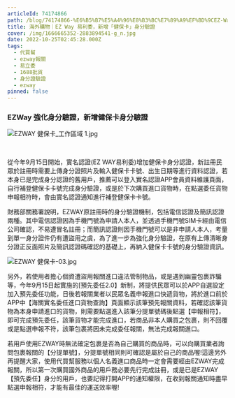 ```yaml
---
articleId: 74174866
path: /blog/74174866-%E6%B5%B7%E5%A4%96%E8%B3%BC%E7%89%A9%EF%BD%9CEZ-Way-%E6%98%93%E5%88%A9%E5%A7%94%EF%BC%8C%E6%96%B0%E5%A2%9E%E3%80%8C%E5%81%A5%E4%BF%9D%E5%8D%A1%E3%80%8D%E8%BA%AB%E5%88%86%E9%A9%97%E8%AD%89
title: 海外購物｜EZ Way 易利委，新增「健保卡」身分驗證
cover: /img/1666665352-2883894541-g_n.jpg
date: 2022-10-25T02:45:28.000Z
tags:
  - 代買幫
  - ezway報關
  - 易立委
  - 1688批貨
  - 身分證驗證
  - ezway
pinned: false
---
```

  <h3 class="graf graf--h3" name="60ba">EZWay 強化身分驗證，新增健保卡身分驗證</h3>

<p><img alt="EZWAY 健保卡_工作區域 1.jpg" src="/img/1666665352-2883894541-g_l.jpg" title="EZWAY 健保卡_工作區域 1.jpg"></p>

<p class="graf graf--p" name="1011">&nbsp;</p>

<p class="graf graf--p" name="1011">從今年9月15日開始，實名認證(EZ WAY易利委)增加健保卡身分認證，新註冊民眾於註冊時需要上傳身分證照片及輸入健保卡卡號、出生日期等進行資料認證，若本身已是完成身分認證的舊用戶，推薦可以登入實名認證APP會員資料維護頁面，自行補登健保卡卡號完成身分驗證，或是於下次購買進口貨物時，在點選委任貨物申報相符時，會由實名認證通知進行補登健保卡卡號。</p>

<p class="graf graf--p" name="ab06">財務部關務署說明，EZWAY原註冊時的身分驗證機制，包括電信認證及簡訊認證兩種。其中電信認證因為手機門號為申請人本人，並透過手機門號SIM卡經由電信公司確認，不易遭冒名註冊；而簡訊認證則因手機門號可以是非申請人本人，考量到單一身分證件仍有遭盜用之虞，為了進一步為強化身分驗證，在原有上傳清晰身分證正反面照片及簡訊認證碼確認的基礎上，再納入健保卡卡號的身分驗證資訊。</p>

<p><img alt="EZWAY 健保卡-03.jpg" src="/img/1666665391-2760738317-g_l.jpg" title="EZWAY 健保卡-03.jpg"></p>

<p class="graf graf--p" name="c03b">另外，若使用者擔心個資遭盜用報關進口違法管制物品，或是遇到幽靈包裹詐騙等，今年9月15日起實施的[預先委任2.0】新制，將提供民眾可以於APP自選設定加入預先委任功能，日後若報關業者以民眾名義申報進口快遞貨物，將於進口前於APP中【海關實名委任進口貨物查詢】頁面顯示該筆預先報關資料，若確認該筆貨物為本身申請進口的貨物，則需要點選進入該筆分提單號碼後點選【申報相符】，即可完成預先委任，該筆貨物才能完成進口，若商品非本人購買之包裹，則不回覆或是點選申報不符，該筆包裹將因未完成委任報關，無法完成報關進口。</p>

<p class="graf graf--p" name="cbb3">若用戶使用EZWAY時無法確定包裹是否為自己購買的商品時，可以向購買業者詢問包裹報關的【分提單號】，分提單號相同則可確認是屬於自己的商品喔!這邊另外再提醒大家，使用代買幫服務以個人名義進口商品時一定會需要經由EZWAY完成報關，所以第一次購買國外商品的用戶務必要先行完成註冊，或是已是EZWAY【預先委任】身分的用戶，也要記得打開APP的通知權限，在收到報關通知時盡早點選申報相符，才能有最佳的運送效率喔!</p>

  